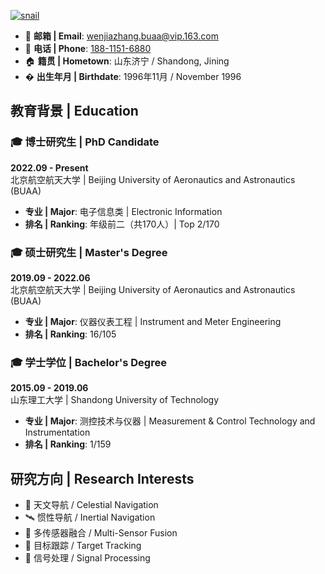 [![snail](https://img.shields.io/badge/XX-github-blue?logo=github)](https://github.com/snail9611)

<!-- # Personal Information / 个人信息 -->

<!-- ## Contact / 联系方式 -->
- 📧 **邮箱 | Email**: [wenjiazhang.buaa@vip.163.com](mailto:wenjiazhang.buaa@vip.163.com)  
- 📱 **电话 | Phone**: [188-1151-6880](tel:+8618811516880)
- 🏠 **籍贯 | Hometown**: 山东济宁 / Shandong, Jining
- � **出生年月 | Birthdate**: 1996年11月 / November 1996  

## 教育背景 | Education

### 🎓 博士研究生 | PhD Candidate
**2022.09 - Present**  
北京航空航天大学 | Beijing University of Aeronautics and Astronautics (BUAA)
- **专业 | Major**: 电子信息类 | Electronic Information
- **排名 | Ranking**: 年级前二（共170人）| Top 2/170

### 🎓 硕士研究生 | Master's Degree
**2019.09 - 2022.06**  
北京航空航天大学 | Beijing University of Aeronautics and Astronautics (BUAA)
- **专业 | Major**: 仪器仪表工程 | Instrument and Meter Engineering
- **排名 | Ranking**: 16/105

### 🎓 学士学位 | Bachelor's Degree
**2015.09 - 2019.06**  
山东理工大学 | Shandong University of Technology  
- **专业 | Major**: 测控技术与仪器 | Measurement & Control Technology and Instrumentation 
- **排名 | Ranking**: 1/159

## 研究方向 | Research Interests
- 🌌 天文导航 / Celestial Navigation
- 🛰️ 惯性导航 / Inertial Navigation
- 🔄 多传感器融合 / Multi-Sensor Fusion
- 🎯 目标跟踪 / Target Tracking
- 📶 信号处理 / Signal Processing